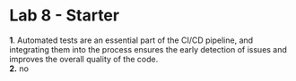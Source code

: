 # Lab 8 - Starter

**1**. Automated tests are an essential part of the CI/CD pipeline, and integrating them into the process ensures the early detection of issues and improves the overall quality of the code.  
**2.** no
